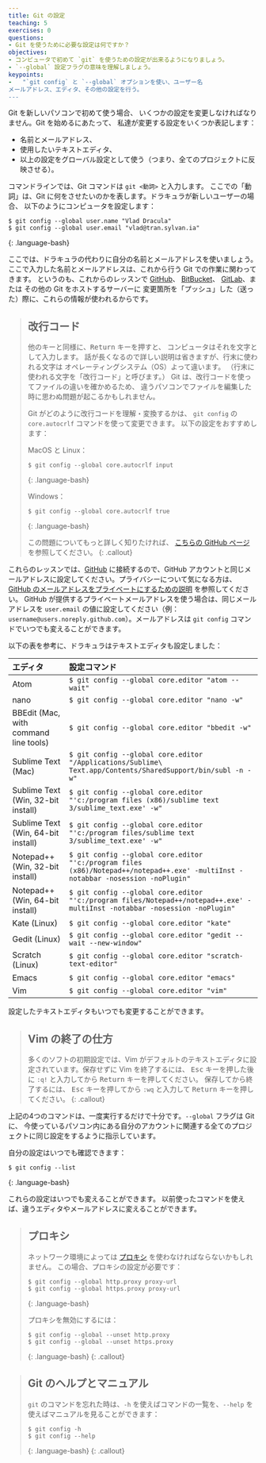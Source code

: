 ```yaml
---
title: Git の設定
teaching: 5
exercises: 0
questions:
- Git を使うために必要な設定は何ですか？
objectives: 
- コンピュータで初めて `git` を使うための設定が出来るようになりましょう。
- `--global` 設定フラグの意味を理解しましょう。
keypoints:
-   "`git config` と `--global` オプションを使い、ユーザー名
メールアドレス、エディタ、その他の設定を行う。
---
```


Git を新しいパソコンで初めて使う場合、
いくつかの設定を変更しなければなりません。Git を始めるにあたって、
私達が変更する設定をいくつか表記します：

*   名前とメールアドレス、
*   使用したいテキストエディタ、
*   以上の設定をグローバル設定として使う（つまり、全てのプロジェクトに反映させる）。

コマンドラインでは、Git コマンドは `git <動詞>` と入力します。
ここでの「動詞」は、Git に何をさせたいのかを表します。ドラキュラが新しいユーザーの場合、
以下のようにコンピュータを設定します：

~~~
$ git config --global user.name "Vlad Dracula"
$ git config --global user.email "vlad@tran.sylvan.ia"
~~~
{: .language-bash}

ここでは、ドラキュラの代わりに自分の名前とメールアドレスを使いましょう。ここで入力した名前とメールアドレスは、これから行う Git での作業に関わってきます。
というのも、これからのレッスンで
[GitHub](https://github.com/)、
[BitBucket](https://bitbucket.org/)、
[GitLab](https://gitlab.com/)、または
その他の Git をホストするサーバーに
変更箇所を「プッシュ」した（送った）際に、これらの情報が使われるからです。

> ## 改行コード
>
> 他のキーと同様に、<kbd>Return</kbd> キーを押すと、
> コンピュータはそれを文字として入力します。
> 話が長くなるので詳しい説明は省きますが、行末に使われる文字は
> オペレーティングシステム（OS）よって違います。
> （行末に使われる文字を「改行コード」と呼びます。）
> Git は、改行コードを使ってファイルの違いを確かめるため、
> 違うパソコンでファイルを編集した時に思わぬ問題が起こるかもしれません。
>
> Git がどのように改行コードを理解・変換するかは、
> `git config` の `core.autocrlf` コマンドを使って変更できます。
> 以下の設定をおすすめします：
>
> MacOS と Linux：
>
> ~~~
> $ git config --global core.autocrlf input
> ~~~
> {: .language-bash}
>
> Windows：
>
> ~~~
> $ git config --global core.autocrlf true
> ~~~
> {: .language-bash}
> 
> この問題についてもっと詳しく知りたければ、 
> [こちらの GitHub ページ](https://help.github.com/articles/dealing-with-line-endings/)
を参照してください。
{: .callout}

これらのレッスンでは、[GitHub](https://github.com/) に接続するので、GitHub アカウントと同じメールアドレスに設定してください。プライバシーについて気になる方は、[GitHub のメールアドレスをプライベートにするための説明][git-privacy] を参照してください。
GitHub が提供するプライベートメールアドレスを使う場合は、同じメールアドレスを `user.email` の値に設定してください（例：`username@users.noreply.github.com`）。メールアドレスは `git config` コマンドでいつでも変えることができます。

以下の表を参考に、ドラキュラはテキストエディタも設定しました：

| エディタ             | 設定コマンド                            |
|:-------------------|:-------------------------------------------------|
| Atom | `$ git config --global core.editor "atom --wait"`|
| nano               | `$ git config --global core.editor "nano -w"`    |
| BBEdit (Mac, with command line tools) | `$ git config --global core.editor "bbedit -w"`    |
| Sublime Text (Mac) | `$ git config --global core.editor "/Applications/Sublime\ Text.app/Contents/SharedSupport/bin/subl -n -w"` |
| Sublime Text (Win, 32-bit install) | `$ git config --global core.editor "'c:/program files (x86)/sublime text 3/sublime_text.exe' -w"` |
| Sublime Text (Win, 64-bit install) | `$ git config --global core.editor "'c:/program files/sublime text 3/sublime_text.exe' -w"` |
| Notepad++ (Win, 32-bit install)    | `$ git config --global core.editor "'c:/program files (x86)/Notepad++/notepad++.exe' -multiInst -notabbar -nosession -noPlugin"`|
| Notepad++ (Win, 64-bit install)    | `$ git config --global core.editor "'c:/program files/Notepad++/notepad++.exe' -multiInst -notabbar -nosession -noPlugin"`|
| Kate (Linux)       | `$ git config --global core.editor "kate"`       |
| Gedit (Linux)      | `$ git config --global core.editor "gedit --wait --new-window"`   |
| Scratch (Linux)       | `$ git config --global core.editor "scratch-text-editor"`  |
| Emacs              | `$ git config --global core.editor "emacs"`   |
| Vim                | `$ git config --global core.editor "vim"`   |

設定したテキストエディタもいつでも変更することができます。

> ## Vim の終了の仕方
>
> 多くのソフトの初期設定では、Vim がデフォルトのテキストエディタに設定されています。保存せずに Vim を終了するには、
 <kbd>Esc</kbd> キーを押した後に `:q!` と入力してから <kbd>Return</kbd> キーを押してください。
> 保存してから終了するには、 <kbd>Esc</kbd> キーを押してから `:wq` と入力して <kbd>Return</kbd> キーを押してください。
{: .callout}

上記の4つのコマンドは、一度実行するだけで十分です。`--global` フラグは Git に、
今使っているパソコン内にある自分のアカウントに関連する全てのプロジェクトに同じ設定をするように指示しています。

自分の設定はいつでも確認できます：

~~~
$ git config --list
~~~
{: .language-bash}

これらの設定はいつでも変えることができます。
以前使ったコマンドを使えば、違うエディタやメールアドレスに変えることができます。

> ## プロキシ
>
> ネットワーク環境によっては
> [プロキシ](https://en.wikipedia.org/wiki/Proxy_server) を使わなければならないかもしれません。
> この場合、プロキシの設定が必要です：
>
> ~~~
> $ git config --global http.proxy proxy-url
> $ git config --global https.proxy proxy-url
> ~~~
> {: .language-bash}
>
> プロキシを無効にするには：
>
> ~~~
> $ git config --global --unset http.proxy
> $ git config --global --unset https.proxy
> ~~~
> {: .language-bash}
{: .callout}

> ## Git のヘルプとマニュアル
>
> `git` のコマンドを忘れた時は、`-h` を使えばコマンドの一覧を、`--help` を使えばマニュアルを見ることができます：
>
> ~~~
> $ git config -h
> $ git config --help
> ~~~
> {: .language-bash}
{: .callout}

[git-privacy]: https://help.github.com/articles/keeping-your-email-address-private/

